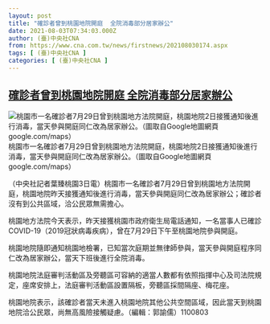 ```yaml
---
layout: post
title: "確診者曾到桃園地院開庭  全院消毒部分居家辦公"
date: 2021-08-03T07:34:03.000Z
author: (臺)中央社CNA
from: https://www.cna.com.tw/news/firstnews/202108030174.aspx
tags: [ (臺)中央社CNA ]
categories: [ (臺)中央社CNA ]
---
```

<!--1627976043000-->
[確診者曾到桃園地院開庭  全院消毒部分居家辦公](https://www.cna.com.tw/news/firstnews/202108030174.aspx)
------

<div>
<div class="fullPic"><div class="floatImg center"><div class="BGimgWrap" style="--aspect-ratio:1057/708;"><picture><source media="(max-width: 414px)" srcset="https://imgcdn.cna.com.tw/www/WebPhotos/800/20210803/1057x708_55689705133.jpg"><source media="(min-width: 413px)" srcset="https://imgcdn.cna.com.tw/www/WebPhotos/1024/20210803/1057x708_55689705133.jpg"><img src="https://images.weserv.nl/?url=imgcdn.cna.com.tw/www/WebPhotos/800/20210803/1057x708_55689705133.jpg" alt="桃園市一名確診者7月29日曾到桃園地方法院開庭，桃園地院2日接獲通知後進行消毒，當天參與開庭同仁改為居家辦公。（圖取自Google地圖網頁google.com/maps）" srcset="https://imgcdn.cna.com.tw/www/WebPhotos/800/20210803/1057x708_55689705133.jpg 414w, https://imgcdn.cna.com.tw/www/WebPhotos/1024/20210803/1057x708_55689705133.jpg 1024w"></picture></div><div class="picinfo">桃園市一名確診者7月29日曾到桃園地方法院開庭，桃園地院2日接獲通知後進行消毒，當天參與開庭同仁改為居家辦公。（圖取自Google地圖網頁google.com/maps）</div></div></div><div></div><div class="paragraph"><p>（中央社記者葉臻桃園3日電）桃園市一名確診者7月29日曾到桃園地方法院開庭，桃園地院昨天接獲通知後進行消毒，當天參與開庭同仁改為居家辦公；確診者沒有到公共區域，洽公民眾無需擔心。</p><p>桃園地方法院今天表示，昨天接獲桃園市政府衛生局電話通知，一名當事人已確診COVID-19（2019冠狀病毒疾病），曾在7月29日下午至桃園地院參與開庭。</p><p>桃園地院隨即通知桃園地檢署，已知當次庭期並無律師參與，當天參與開庭程序同仁改為居家辦公，當天下班後進行全院消毒。</p><p>桃園地院法庭審判活動區及旁聽區可容納的適當人數都有依照指揮中心及司法院規定，座席安排上，法庭審判活動區設置隔板，旁聽區採間隔座、梅花座。</p><p>桃園地院表示，該確診者當天未進入桃園地院其他公共空間區域，因此當天到桃園地院洽公民眾，尚無高風險接觸疑慮。（編輯：郭諭儒）1100803</p></div>
</div>
